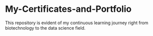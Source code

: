 # My-Certificates-and-Portfolio
This repository is evident of my continuous learning journey right from biotechnology to the data science field.
